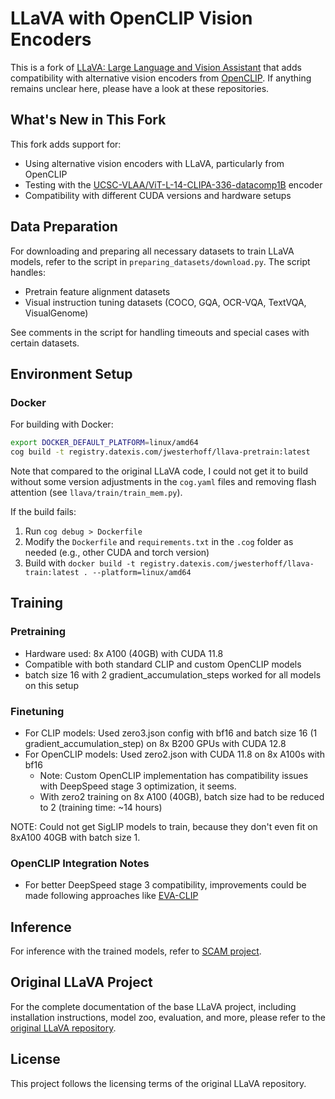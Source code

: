 # LLaVA with OpenCLIP Vision Encoders

This is a fork of [LLaVA: Large Language and Vision Assistant](https://github.com/haotian-liu/LLaVA) that adds compatibility with alternative vision encoders from [OpenCLIP](https://github.com/mlfoundations/open_clip).
If anything remains unclear here, please have a look at these repositories.

## What's New in This Fork

This fork adds support for:
- Using alternative vision encoders with LLaVA, particularly from OpenCLIP
- Testing with the [UCSC-VLAA/ViT-L-14-CLIPA-336-datacomp1B](https://huggingface.co/UCSC-VLAA/ViT-L-14-CLIPA-336-datacomp1B) encoder
- Compatibility with different CUDA versions and hardware setups

## Data Preparation

For downloading and preparing all necessary datasets to train LLaVA models, refer to the script in `preparing_datasets/download.py`. The script handles:
- Pretrain feature alignment datasets
- Visual instruction tuning datasets (COCO, GQA, OCR-VQA, TextVQA, VisualGenome)

See comments in the script for handling timeouts and special cases with certain datasets.

## Environment Setup

### Docker

For building with Docker:
```bash
export DOCKER_DEFAULT_PLATFORM=linux/amd64
cog build -t registry.datexis.com/jwesterhoff/llava-pretrain:latest
```

Note that compared to the original LLaVA code, I could not get it to build without some version adjustments in the `cog.yaml` files and removing flash attention (see `llava/train/train_mem.py`).

If the build fails:
1. Run `cog debug > Dockerfile`
2. Modify the `Dockerfile` and `requirements.txt` in the `.cog` folder as needed (e.g., other CUDA and torch version)
3. Build with `docker build -t registry.datexis.com/jwesterhoff/llava-train:latest . --platform=linux/amd64`

## Training

### Pretraining
- Hardware used: 8x A100 (40GB) with CUDA 11.8
- Compatible with both standard CLIP and custom OpenCLIP models
- batch size 16 with 2 gradient_accumulation_steps worked for all models on this setup

### Finetuning
- For CLIP models: Used zero3.json config with bf16 and batch size 16 (1 gradient_accumulation_step) on 8x B200 GPUs with CUDA 12.8
- For OpenCLIP models: Used zero2.json with CUDA 11.8 on 8x A100s with bf16
  - Note: Custom OpenCLIP implementation has compatibility issues with DeepSpeed stage 3 optimization, it seems.
  - With zero2 training on 8x A100 (40GB), batch size had to be reduced to 2 (training time: ~14 hours)

NOTE: Could not get SigLIP models to train, because they don't even fit on 8xA100 40GB with batch size 1.

### OpenCLIP Integration Notes
- For better DeepSpeed stage 3 compatibility, improvements could be made following approaches like [EVA-CLIP](https://github.com/baaivision/EVA/blob/master/EVA-CLIP-18B/shinji/eva_clip/factory.py#L168)

## Inference

For inference with the trained models, refer to [SCAM project](https://github.com/Bliss-e-V/SCAM).

## Original LLaVA Project

For the complete documentation of the base LLaVA project, including installation instructions, model zoo, evaluation, and more, please refer to the [original LLaVA repository](https://github.com/haotian-liu/LLaVA).

## License

This project follows the licensing terms of the original LLaVA repository.

